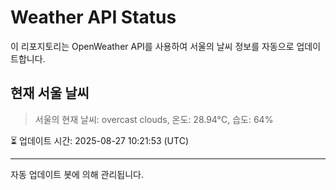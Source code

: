 
# Weather API Status

이 리포지토리는 OpenWeather API를 사용하여 서울의 날씨 정보를 자동으로 업데이트합니다.

## 현재 서울 날씨
> 서울의 현재 날씨: overcast clouds, 온도: 28.94°C, 습도: 64%

⏳ 업데이트 시간: 2025-08-27 10:21:53 (UTC)

---
자동 업데이트 봇에 의해 관리됩니다.

